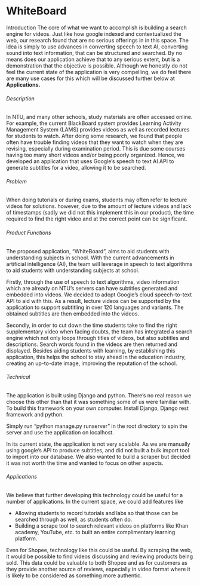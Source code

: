 # WhiteBoard

Introduction
The core of what we want to accomplish is building a search engine for videos. Just like how google indexed and contextualized the web, our research found that are no serious offerings in in this space. The idea is simply to use advances in converting speech to text AI, converting sound into text information, that can be structured and searched. By no means does our application achieve that to any serious extent, but is a demonstration that the objective is possible. Although we honestly do not feel the current state of the application is very compelling, we do feel there are many use cases for this which will be discussed further below at **Applications.**

###### Description
In NTU, and many other schools, study materials are often accessed online. For example, the current BlackBoard system provides Learning Activity Management System (LAMS) provides videos as well as recorded lectures for students to watch. After doing some research, we found that people often have trouble finding videos that they want to watch when they are revising, especially during examination period. This is due some courses having too many short videos and/or being poorly organized. Hence, we developed an application that uses Google’s speech to text AI API to generate subtitles for a video, allowing it to be searched.

###### Problem
When doing tutorials or during exams, students may often refer to lecture videos for solutions. however, due to the amount of lecture videos and lack of timestamps (sadly we did not this implement this in our product), the time required to find the right video and at the correct point can be significant.

###### Product Functions
The proposed application, “WhiteBoard”, aims to aid students with understanding subjects in school. With the current advancements in artificial intelligence (AI), the team will leverage in speech to text algorithms to aid students with understanding subjects at school.

Firstly, through the use of speech to text algorithms, video information which are already on NTU’s servers can have subtitles generated and embedded into videos. We decided to adopt Google’s cloud speech-to-text API to aid with this. As a result, lecture videos can be supported by the application to support subtitling in over 120 languages and variants. The obtained subtitles are then embedded into the videos.

Secondly, in order to cut down the time students take to find the right supplementary video when facing doubts, the team has integrated a search engine which not only loops through titles of videos, but also subtitles and descriptions. Search words found in the videos are then returned and displayed.
Besides aiding students with learning, by establishing this application, this helps the school to stay ahead in the education industry, creating an up-to-date image, improving the reputation of the school. 

###### Technical
The application is built using Django and python. There’s no real reason we choose this other than that it was something some of us were familiar with. To build this framework on your own computer. Install Django, Django rest framework and python.

Simply run “python manage.py runserver” in the root directory to spin the server and use the application on localhost.

In its current state, the application is not very scalable. As we are manually using google’s API to produce subtitles, and did not built a bulk import tool to import into our database. We also wanted to build a scraper but decided it was not worth the time and wanted to focus on other aspects.

###### Applications
We believe that further developing this technology could be useful for a number of applications. In the current space, we could add features like 
-	Allowing students to record tutorials and labs so that those can be searched through as well, as students often do. 
-	Building a scrape tool to search relevant videos on platforms like Khan academy, YouTube, etc. to built an entire complimentary learning platform.


Even for Shopee, technology like this could be useful. By scraping the web, it would be possible to find videos discussing and reviewing products being sold. This data could be valuable to both Shopee and as for customers as they provide another source of reviews, especially in video format where it is likely to be considered as something more authentic.



